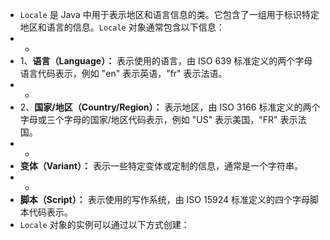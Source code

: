 - `Locale` 是 Java 中用于表示地区和语言信息的类。它包含了一组用于标识特定地区和语言的信息。`Locale` 对象通常包含以下信息：
- -
- 1、**语言（Language）：** 表示使用的语言，由 ISO 639 标准定义的两个字母语言代码表示，例如 "en" 表示英语，"fr" 表示法语。
- -
- 2、**国家/地区（Country/Region）：** 表示地区，由 ISO 3166 标准定义的两个字母或三个字母的国家/地区代码表示，例如 "US" 表示美国，"FR" 表示法国。
- -
- **变体（Variant）：** 表示一些特定变体或定制的信息，通常是一个字符串。
- -
- **脚本（Script）：** 表示使用的写作系统，由 ISO 15924 标准定义的四个字母脚本代码表示。
- `Locale` 对象的实例可以通过以下方式创建：